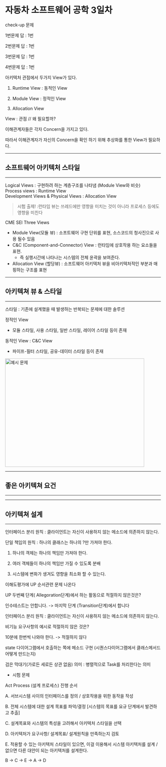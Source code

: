 # 자동차 소프트웨어 공학 3일차

check-up 문제   

1번문제 답 : 1번

2번문제 답 : 1번    

3번문제 답 : 1번      
 
4번문제 답 : 1번     


아키텍처 관점에서 두가지 View가 있다.   

1. Runtime View : 동적인 View

2. Module View : 정적인 View

3. Allocation View 

View : 관점 // 왜 필요할까?   

이해관계자들은 각자 Concern을 가지고 있다. 

따라서 이해관계자가 자신의 Concern을 확인 하기 위해 추상화를 통한 View가 필요하다.    

* * *
## 소프트웨어 아키텍처 스타일
* * *

 Logical Views : 구현하려 하는 계층구조를 나타냄 (Module View와 비슷)   
 Process views : Runtime View   
 Development Views &  Physical Views : Allocation View   

 > 시험 출제! :런타임 뷰는 쓰레드에만 영향을 미치는 것이 아니라 프로세스 등에도 영향을 미친다   

CME SEI Three Views   

- Module View(모듈 뷰) : 소프트웨어 구현 단위를 표현, 소스코드의 청사진으로 사용 될수 있음
- C&C (Component-and-Connector) View : 런타임에 상호작용 하는 요소들을 표현. 
    -  즉 실행시간에 나타나는 시스템의 전체 윤곽을 보여준다.
- Allocation View (할당뷰) : 소프트웨어 아키텍처 뷰을 비아키텍처적인 부분과 매핑하는 구조를 표현


* * *
## 아키텍쳐 뷰 & 스타일
* * *

스타일 : 기존에 설계했을 때 발생하는 반복되는 문제에 대한 솔루션   

정적인 View   

- 모듈 스타일, 사용 스타일, 일반 스타일, 레이어 스타일 등이 존재     

동적인 View : C&C View    

- 파이프-필터 스타일, 공유-데이터 스타일 등이 존재   

<img src="./../IMG/1001.JPG" width="450px" height="350px" title=" " alt="예시 문제"></img><br/>   


* * *
## 좋은 아키텍쳐 요건
* * *

* * *
## 아키텍쳐 설계
* * *

인터페이스 분리 원칙 : 클라이언트는 자신이 사용하지 않는 메소드에 의존하지 않는다.   


단일 책임의 원칙 : 하나의 클래스는 하나의 ?만 가져야 한다.   

1. 하나의 객체는 하나의 책임만 가져야 한다.

2. 여러 객체들이 하나의 책임만 가질 수 있도록 분배

3. 시스템에 변화가 생겨도 영향을 최소화 할 수 있는다.  


이해도평가에 UP 순서관련 문제 나온다   

UP 두번째 단계( Allegoration단계)에서 하는 활동으로 적절하지 않은것은?   

인수테스트는 안합니다. -> 마지막 단계 (Transition단계)에서 합니다   

인터페이스 분리 원칙 : 클라이언트는 자신이 사용하지 않는 메소드에 의존하지 않는다.   

비기능 요구사항의 예시로 적절하지 않은 것은?   

10분에 한번씩 나와야 한다. -> 적절하지 않다   

state 다이어그램에서 호출하는 쪽에 메소드 구현 (시퀀스다이어그램에서 클래스메서드 어떻게 만드는지)  

검은 막대기(가로든 세로든 상관 없음) 의미 : 병렬적으로 Task를 처리한다는 의미   


- 시험 문제

Act Process (설계 프로세스) 진행 순서   

A. 서브시스템 사이의 인터페이스를 정의 / 상호작용을 위한 동작을 작성   

B. 전체 시스템에 대한 설계 목표를 파악/결정 [시스템의 목표를 요규 단계에서 발견하고 추출]   

C. 설계목표와 시스템의 특성을 고려해서 아키텍처 스타일을 선택   

D. 아키텍처가 요구사항/ 설계목표/ 설계원칙을 만족하는지 검토   

E. 적용할 수 있는 아키텍처 스타일이 있으면, 이걸 이용해서 시스템 아키텍처를 설계 / 없으면 다른 대안이 되는 아키텍처를 설계한다.

B -> C -> E -> A -> D